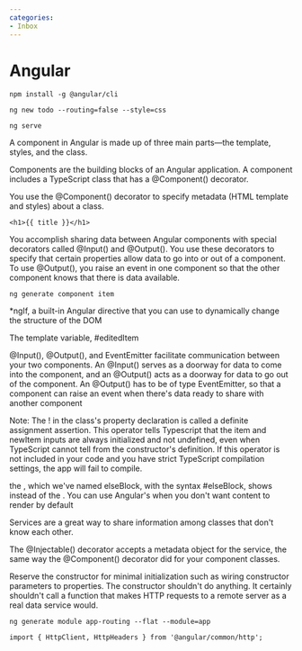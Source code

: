 ```yaml
---
categories:
- Inbox
---
```

# Angular

  

```
npm install -g @angular/cli
```

  

```
ng new todo --routing=false --style=css
```

  

```
ng serve
```

  

A component in Angular is made up of three main parts—the template, styles, and the class.

  

Components are the building blocks of an Angular application. A component includes a TypeScript class that has a @Component() decorator.

  

You use the @Component() decorator to specify metadata (HTML template and styles) about a class.

  

```
<h1>{{ title }}</h1>
```

  

You accomplish sharing data between Angular components with special decorators called @Input() and @Output(). You use these decorators to specify that certain properties allow data to go into or out of a component. To use @Output(), you raise an event in one component so that the other component knows that there is data available.

  

```
ng generate component item
```

  

\*ngIf, a built-in Angular directive that you can use to dynamically change the structure of the DOM

  

The template variable, #editedItem

  

@Input(), @Output(), and EventEmitter facilitate communication between your two components. An @Input() serves as a doorway for data to come into the component, and an @Output() acts as a doorway for data to go out of the component. An @Output() has to be of type EventEmitter, so that a component can raise an event when there's data ready to share with another component

  

Note: The ! in the class's property declaration is called a definite assignment assertion. This operator tells Typescript that the item and newItem inputs are always initialized and not undefined, even when TypeScript cannot tell from the constructor's definition. If this operator is not included in your code and you have strict TypeScript compilation settings, the app will fail to compile.

  

the <ng-template>, which we've named elseBlock, with the syntax #elseBlock, shows instead of the <span>. You can use Angular's <ng-template> when you don't want content to render by default

  

Services are a great way to share information among classes that don't know each other.

  

The @Injectable() decorator accepts a metadata object for the service, the same way the @Component() decorator did for your component classes.

  

Reserve the constructor for minimal initialization such as wiring constructor parameters to properties. The constructor shouldn't do anything. It certainly shouldn't call a function that makes HTTP requests to a remote server as a real data service would.

  

```
ng generate module app-routing --flat --module=app
```

  

```
import { HttpClient, HttpHeaders } from '@angular/common/http';
```